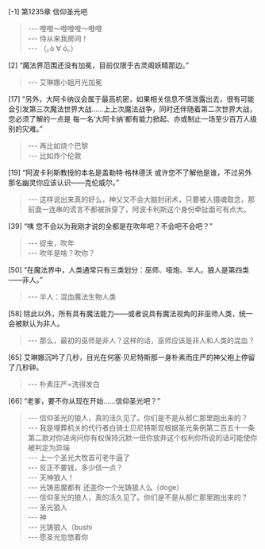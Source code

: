 
[-1] 第1235章 信仰圣光吧
>--- 噔噔～噔噔噔～噔噔<br>
>--- 侍从来我房间！<br>
>--- （｡ò ∀ ó｡）<br>

[2] “魔法界范围还没有加冕，目前仅限于古灵阁妖精那边。”
>--- 艾琳娜小姐月光加冕<br>

[17] “另外，大阿卡纳议会属于最高机密，如果相关信息不慎泄露出去，很有可能会引发第三次魔法世界大战……上上次魔法战争，同时还伴随着第二次世界大战，您必须了解的一点是 每一名‘大阿卡纳’都有能力掀起、亦或制止一场至少百万人级别的灾难。”
>--- 再比如烧个巴黎<br>
>--- 比如炸个伦敦<br>

[19] “阿波卡利斯教授的本名是盖勒特·格林德沃 或许您不了解他是谁，不过另外那名幽灵你应该认识——克伦威尔。”
>--- 这样说出来真的好么，神父又不会大脑封闭术，只要被人摄魂取念，那前面一连串的谎言不都被拆穿了，阿波卡利斯这个身份牵扯面可有点大。<br>

[39] “咦 您不会以为我刚才说的全都是在吹年吧？不会吧不会吧？”
>--- 捉虫，吹年<br>
>--- 吹年是啥？吹你？<br>

[50] “在魔法界中，人类通常只有三类划分：巫师、哑炮、半人。狼人是第四类——非人。”
>--- 半人：混血魔法生物人类<br>

[58] 除此以外，所有具有魔法能力——或者说具有魔法视角的非巫师人类，统一会被默认为非人。
>--- 那么，最初的巫师是非人？这样的话，巫师应该是非人和人类的混血？<br>

[65] 艾琳娜沉吟了几秒，目光在何塞·贝尼特斯那一身朴素而庄严的神父袍上停留了几秒钟。
>--- 朴素庄严=洗得发白<br>

[66] “老爹，要不你从现在开始……信仰圣光吧？”
>--- 信仰圣光的狼人，真的活久见了。你们是不是从郝仁那里跑出来的？<br>
>--- 我是埋葬机关的代行者白骑士贝尼特斯现根据圣光条例第二百五十一条第二款对你进询问你有权保持沉默一但你放弃这个权利你所说的话可能使你被判定为异端<br>
>--- 上一个圣光大牧首可老牛逼了<br>
>--- 反正不要钱，多少信一点？<br>
>--- 天神狼人！<br>
>--- 光铸恶魔都有 还差你一个光铸狼人么（doge）<br>
>--- 信仰圣光的狼人，真的活久见了。你们是不是从郝仁那里跑出来的？<br>
>--- 圣光狼人<br>
>--- 神<br>
>--- 光铸狼人（bushi<br>
>--- 愿圣光忽悠着你<br>
